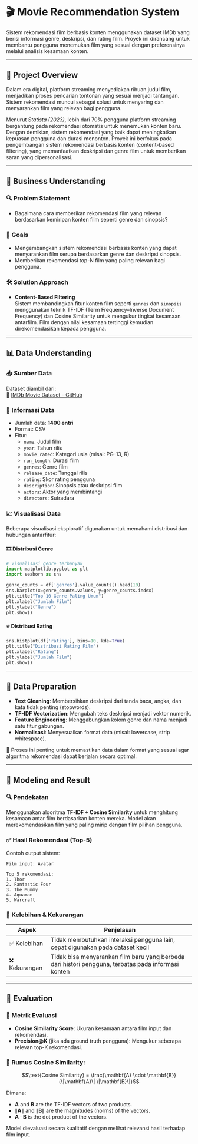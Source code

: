 # 🎬 Movie Recommendation System

Sistem rekomendasi film berbasis konten menggunakan dataset IMDb yang berisi informasi genre, deskripsi, dan rating film. Proyek ini dirancang untuk membantu pengguna menemukan film yang sesuai dengan preferensinya melalui analisis kesamaan konten.

---

## 📝 Project Overview

Dalam era digital, platform streaming menyediakan ribuan judul film, menjadikan proses pencarian tontonan yang sesuai menjadi tantangan. Sistem rekomendasi muncul sebagai solusi untuk menyaring dan menyarankan film yang relevan bagi pengguna.

Menurut *Statista (2023)*, lebih dari 70% pengguna platform streaming bergantung pada rekomendasi otomatis untuk menemukan konten baru. Dengan demikian, sistem rekomendasi yang baik dapat meningkatkan kepuasan pengguna dan durasi menonton. Proyek ini berfokus pada pengembangan sistem rekomendasi berbasis konten (content-based filtering), yang memanfaatkan deskripsi dan genre film untuk memberikan saran yang dipersonalisasi.

---

## 💼 Business Understanding

### 🔍 Problem Statement

- Bagaimana cara memberikan rekomendasi film yang relevan berdasarkan kemiripan konten film seperti genre dan sinopsis?

### 🎯 Goals

- Mengembangkan sistem rekomendasi berbasis konten yang dapat menyarankan film serupa berdasarkan genre dan deskripsi sinopsis.
- Memberikan rekomendasi top-N film yang paling relevan bagi pengguna.

### 🛠️ Solution Approach

- **Content-Based Filtering**  
  Sistem membandingkan fitur konten film seperti `genres` dan `sinopsis` menggunakan teknik TF-IDF (Term Frequency–Inverse Document Frequency) dan Cosine Similarity untuk mengukur tingkat kesamaan antarfilm. Film dengan nilai kesamaan tertinggi kemudian direkomendasikan kepada pengguna.

---

## 📊 Data Understanding

### 📥 Sumber Data

Dataset diambil dari:  
🔗 [IMDb Movie Dataset - GitHub](https://github.com/Rahmathidayat4299/dataset-movie-recomendation)

### 📐 Informasi Data

- Jumlah data: **1400 entri**
- Format: CSV
- Fitur:
  - `name`: Judul film
  - `year`: Tahun rilis
  - `movie_rated`: Kategori usia (misal: PG-13, R)
  - `run_length`: Durasi film
  - `genres`: Genre film
  - `release_date`: Tanggal rilis
  - `rating`: Skor rating pengguna
  - `description`: Sinopsis atau deskripsi film
  - `actors`: Aktor yang membintangi
  - `directors`: Sutradara

### 📈 Visualisasi Data

Beberapa visualisasi eksploratif digunakan untuk memahami distribusi dan hubungan antarfitur:

#### 🎞️ Distribusi Genre

```python
# Visualisasi genre terbanyak
import matplotlib.pyplot as plt
import seaborn as sns

genre_counts = df['genres'].value_counts().head(10)
sns.barplot(x=genre_counts.values, y=genre_counts.index)
plt.title("Top 10 Genre Paling Umum")
plt.xlabel("Jumlah Film")
plt.ylabel("Genre")
plt.show()
```

#### ⭐ Distribusi Rating

```python
sns.histplot(df['rating'], bins=10, kde=True)
plt.title("Distribusi Rating Film")
plt.xlabel("Rating")
plt.ylabel("Jumlah Film")
plt.show()
```

---

## 🧹 Data Preparation

- **Text Cleaning**: Membersihkan deskripsi dari tanda baca, angka, dan kata tidak penting (stopwords).
- **TF-IDF Vectorization**: Mengubah teks deskripsi menjadi vektor numerik.
- **Feature Engineering**: Menggabungkan kolom genre dan nama menjadi satu fitur gabungan.
- **Normalisasi**: Menyesuaikan format data (misal: lowercase, strip whitespace).

📌 Proses ini penting untuk memastikan data dalam format yang sesuai agar algoritma rekomendasi dapat berjalan secara optimal.

---

## 🤖 Modeling and Result

### 🔍 Pendekatan

Menggunakan algoritma **TF-IDF + Cosine Similarity** untuk menghitung kesamaan antar film berdasarkan konten mereka. Model akan merekomendasikan film yang paling mirip dengan film pilihan pengguna.

### ✅ Hasil Rekomendasi (Top-5)

Contoh output sistem:

```
Film input: Avatar

Top 5 rekomendasi:
1. Thor
2. Fantastic Four
3. The Mummy
4. Aquaman
5. Warcraft

```

### 📌 Kelebihan & Kekurangan

| Aspek | Penjelasan |
|-------|------------|
| ✅ Kelebihan | Tidak membutuhkan interaksi pengguna lain, cepat digunakan pada dataset kecil |
| ❌ Kekurangan | Tidak bisa menyarankan film baru yang berbeda dari histori pengguna, terbatas pada informasi konten |

---

## 📏 Evaluation

### 📐 Metrik Evaluasi

- **Cosine Similarity Score**: Ukuran kesamaan antara film input dan rekomendasi.
- **Precision@K** (jika ada ground truth pengguna): Mengukur seberapa relevan top-K rekomendasi.

### 🧮 Rumus Cosine Similarity:

$$\text{Cosine Similarity} = \frac{\mathbf{A} \cdot \mathbf{B}}{\|\mathbf{A}\| \|\mathbf{B}\|}$$

Dimana:  
- $\mathbf{A}$ and $\mathbf{B}$ are the TF-IDF vectors of two products.  
- $\|\mathbf{A}\|$ and $\|\mathbf{B}\|$ are the magnitudes (norms) of the vectors.  
- $\mathbf{A} \cdot \mathbf{B}$ is the dot product of the vectors.  


Model dievaluasi secara kualitatif dengan melihat relevansi hasil terhadap film input.
